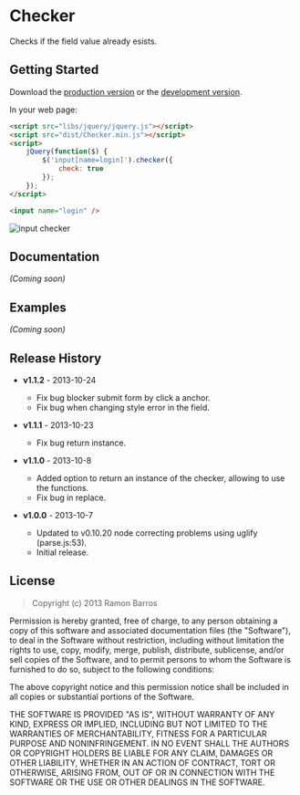 # Checker

Checks if the field value already esists.

## Getting Started
Download the [production version][min] or the [development version][max].

[min]: https://raw.github.com/rbarros/checker.js/master/dist/Checker.min.js
[max]: https://raw.github.com/rbarros/checker.js/master/src/Checker.js

In your web page:

```html
<script src="libs/jquery/jquery.js"></script>
<script src="dist/Checker.min.js"></script>
<script>
    jQuery(function($) {
        $('input[name=login]').checker({
            check: true
        });
    });
</script>

<input name="login" />
```

![input checker](https://raw.github.com/rbarros/checker.js/master/img/checker.png)

## Documentation
_(Coming soon)_

## Examples
_(Coming soon)_

## Release History

* **v1.1.2** - 2013-10-24
   - Fix bug blocker submit form by click a anchor.
   - Fix bug when changing style error in the field.

* **v1.1.1** - 2013-10-23
   - Fix bug return instance.

* **v1.1.0** - 2013-10-8
   - Added option to return an instance of the checker, allowing to use the functions.
   - Fix bug in replace.

* **v1.0.0** - 2013-10-7
   - Updated to v0.10.20 node correcting problems using uglify (parse.js:53).
   - Initial release.

## License
> Copyright (c) 2013 Ramon Barros

Permission is hereby granted, free of charge, to any person
obtaining a copy of this software and associated documentation
files (the "Software"), to deal in the Software without
restriction, including without limitation the rights to use,
copy, modify, merge, publish, distribute, sublicense, and/or sell
copies of the Software, and to permit persons to whom the
Software is furnished to do so, subject to the following
conditions:

The above copyright notice and this permission notice shall be
included in all copies or substantial portions of the Software.

THE SOFTWARE IS PROVIDED "AS IS", WITHOUT WARRANTY OF ANY KIND,
EXPRESS OR IMPLIED, INCLUDING BUT NOT LIMITED TO THE WARRANTIES
OF MERCHANTABILITY, FITNESS FOR A PARTICULAR PURPOSE AND
NONINFRINGEMENT. IN NO EVENT SHALL THE AUTHORS OR COPYRIGHT
HOLDERS BE LIABLE FOR ANY CLAIM, DAMAGES OR OTHER LIABILITY,
WHETHER IN AN ACTION OF CONTRACT, TORT OR OTHERWISE, ARISING
FROM, OUT OF OR IN CONNECTION WITH THE SOFTWARE OR THE USE OR
OTHER DEALINGS IN THE SOFTWARE.
